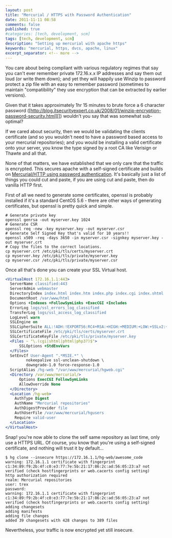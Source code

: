 ```yaml
---
layout: post
title: "Mercurial / HTTPS with Password Authentication"
date: 2011-11-11 08:58
comments: false
published: true
#categories: [tech, development, scm]
tags: [tech, development, scm]
description: "Setting up mercurial with apache https"
keywords: "mercurial, https, dvcs, apache, linux"
excerpt_separator: <!-- more -->
---
```


You care about being compliant with various regulatory regimes that say you can't ever remember private 172.16.x.x IP addresses and say them out loud (or write them down); and yet they will happily use Winzip to password protect a zip file with an easy to remember password (sometimes to maintain "compatibility" they use encryption that can be extracted by earlier versions).

Given that it takes approximately 1hr 15 minutes to brute force a 6 character password ([http://blog.itsecurityexpert.co.uk/2008/01/winzip-encryption-password-security.html][]) wouldn't you say that was somewhat sub-optimal?

<!-- more -->

If we cared about security, then we would be validating the clients certificate (and so you wouldn't need to have a password based access to your mercurial repositories); and you would be installing a valid certificate onto your server, you know the type signed by a root CA like Verisign or Thawte and all that.

None of that matters, we have established that we only care that the traffic is encrypted. This secures apache with a self-signed certificate and builds on [Mercurial/HTTP using password authentication][]. It's basically just a list of things you could cut and paste, if you are using cut and paste, then do vanilla HTTP first.

First of all we need to generate some certificates, openssl is probably installed if it's a standard CentOS 5.6 - there are other ways of generating certificates, but openssl is pretty quick and simple.

```console
# Generate private key
openssl genrsa -out myserver.key 1024
# Generate CSR
openssl req -new -key myserver.key -out myserver.csr
# Generate Self Signed Key that's valid for 10 years!!
openssl x509 -req -days 3650 -in myserver.csr -signkey myserver.key -out myserver.crt
# Copy the files to the correct locations.
cp myserver.crt /etc/pki/tls/certs/myserver.crt
cp myserver.key /etc/pki/tls/private/myserver.key
cp myserver.csr /etc/pki/tls/private/myserver.csr
```

Once all that's done you can create your SSL Virtual host.

```apache
<VirtualHost 172.16.1.1:443>
  ServerName classified:443
  ServerAdmin webmaster
  DirectoryIndex index.html index.htm index.php index.cgi index.shtml
  DocumentRoot /var/www/html
  Options +Indexes +FollowSymLinks +ExecCGI +Includes
  ErrorLog logs/ssl_errors_log_classified
  TransferLog logs/ssl_access_log_classified
  LogLevel warn
  SSLEngine on
  SSLCipherSuite ALL:!ADH:!EXPORT56:RC4+RSA:+HIGH:+MEDIUM:+LOW:+SSLv2:+EXP
  SSLCertificateFile /etc/pki/tls/certs/myserver.crt
  SSLCertificateKeyFile /etc/pki/tls/private/myserver.key
  <Files ~ "\.(cgi|shtml|phtml|php3?)$">
      SSLOptions +StdEnvVars
  </Files>
  SetEnvIf User-Agent ".*MSIE.*" \
         nokeepalive ssl-unclean-shutdown \
         downgrade-1.0 force-response-1.0
  ScriptAlias /hg-web "/var/www/mercurial/hgweb.cgi"
  <Directory /var/www/mercurial/>
      Options ExecCGI FollowSymLinks
      AllowOverride None
  </Directory>
  <Location /hg-web>
    AuthType Digest
    AuthName "Mercurial repositories"
    AuthDigestProvider file
    AuthUserFile /var/www/mercurial/hgusers
    Require valid-user
  </Location>
</VirtualHost>

```

Snap! you're now able to clone the self same repository as last time, only use a HTTPS URL. Of course, you know that you're using a self-signed certificate, and nothing will trust it by default...

```console
$ hg clone --insecure https://172.16.1.1/hg-web/awesome_code
warning: 172.16.1.1 certificate with fingerprint c1:34:89:f9:2b:4f:c0:e3:77:7e:5b:21:17:86:2c:ad:56:05:23:a7 not verified (check hostfingerprints or web.cacerts config setting)
http authorization required
realm: Mercurial repositories
user: trex
password:
warning: 172.16.1.1 certificate with fingerprint c1:34:89:f9:2b:4f:c0:e3:77:7e:5b:21:17:86:2c:ad:56:05:23:a7 not verified (check hostfingerprints or web.cacerts config setting)
adding changesets
adding manifests
adding file changes
added 39 changesets with 428 changes to 389 files
```

Nevertheless, your traffic is now encrypted yet still insecure.


[http://blog.itsecurityexpert.co.uk/2008/01/winzip-encryption-password-security.html]: http://blog.itsecurityexpert.co.uk/2008/01/winzip-encryption-password-security.html
[Mercurial/HTTP using password authentication]: {{site.baseurl}}/blog/2011/08/11/mercurial-http-using-password-authentication/
